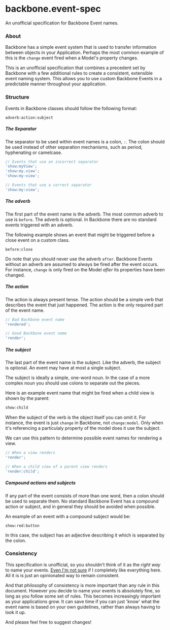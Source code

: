 backbone.event-spec
===================

An unofficial specification for Backbone Event names.

### About

Backbone has a simple event system that is used to transfer information between objects in your Application. Perhaps the most
common example of this is the `change` event fired when a Model's property changes.

This is an unofficial specification that combines a precedent set by Backbone with a few additional rules to create
a consistent, extensible event naming system. This allows you to use custom Backbone Events in a predictable manner throughout
your application.

### Structure

Events in Backbone classes should follow the following format:

`adverb:action:subject`

##### The Separator

The separator to be used within event names is a colon, `:`. The colon should be used instead of other
separation mechanisms, such as period, hyphenating or camelcase.

```js
// Events that use an incorrect separator
'show:myView';
'show:my.view';
'show:my-view';

// Events that use a correct separator
'show:my:view';
```

##### The adverb

The first part of the event name is the adverb. The most common adverb to use is `before`. The adverb is optional. In Backbone
there are no standard events triggered with an adverb.

The following example shows an event that might be triggered before a close event on a custom class.

`before:close`

Do note that you should never use the adverb `after`. Backbone Events without an adverb are assumed to always be fired after
the event occurs. For instance, `change` is only fired on the Model *after* its properties have been changed.

##### The action

The action is always present tense. The action should be a simple verb that describes the event
that just happened. The action is the only required part of the event name.

```js
// Bad Backbone event name
'rendered';

// Good Backbone event name
'render';
```

##### The subject

The last part of the event name is the subject. Like the adverb, the subject is optional. An event may have at most
a single subject.

The subject is ideally a simple, one-word noun. In the case of a more complex noun you should use colons
to separate out the pieces.

Here is an example event name that might be fired when a child view is shown by the parent:

```js
show:child
```

When the subject of the verb is the object itself you can omit it. For instance, the event is just `change` in Backbone, not
`change:model`. Only when it's referencing a particulaly property of the model does it use the subject.

We can use this pattern to determine possible event names for rendering a view.

```js
// When a view renders
'render';

// When a child view of a parent view renders
'render:child';
```

##### Compound actions and subjects

If any part of the event consists of more than one word, then a colon should be used to separate them. No standard Backbone Event has
a compound action or subject, and in general they should be avoided when possible.

An example of an event with a compound subject would be:

`show:red:button`

In this case, the subject has an adjective describing it which is separated by the colon.

### Consistency

This specification is unofficial, so you shouldn't think of it as the *right way* to name your events. [Even I'm not sure](https://github.com/jmeas/backbone.event-spec/issues/1)
if I completely like everything here. All it is is just an opinionated way to remain consistent.

And that philosophy of consistency is more important than any rule in this document. However you decide to name your events is
absolutely fine, so long as you follow some set of rules. This becomes increasingly important as your applications grow. It can save time
if you can just 'know' what the event name is based on your own guidelines, rather than always having to look it up.

And please feel free to suggest changes!